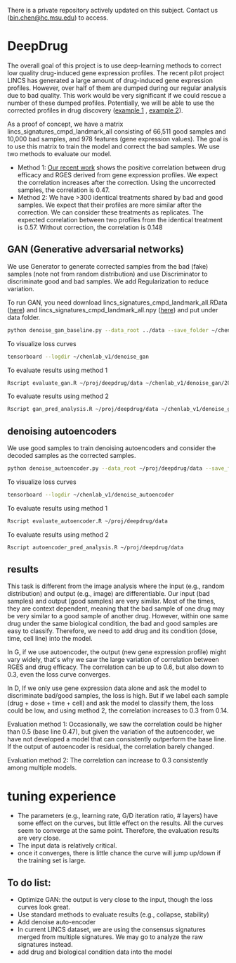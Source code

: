 There is a private repository actively updated on this subject. Contact us (bin.chen@hc.msu.edu) to access.

# DeepDrug

The overall goal of this project is to use deep-learning methods to correct low quality drug-induced gene expression profiles. The recent pilot project LINCS has generated a large amount of drug-induced gene expression profiles. However, over half of them are dumped during our regular analysis due to bad quality. This work would be very significant if we could rescue a number of these dumped profiles. Potentially, we will be able to use the corrected profiles in drug discovery ([example 1](http://www.gastrojournal.org/article/S0016-5085(17)30264-0/abstract) , [example 2](https://www.nature.com/articles/ncomms16022)).

As a proof of concept, we have a matrix lincs_signatures_cmpd_landmark_all consisting of 66,511 good samples and  10,000 bad samples, and 978 features (gene expression values). The goal is to use this matrix to train the model and correct the bad samples. We use two methods to evaluate our model.
  - Method 1: [Our recent work](https://www.nature.com/articles/ncomms16022) shows the positive correlation between drug efficacy and RGES derived from gene expression profiles. We expect the correlation increases after the correction. Using the uncorrected samples, the correlation is 0.47.
  - Method 2: We have >300 identical treatments shared by bad and good samples. We expect that their profiles are more similar after the correction. We can consider these treatments as replicates. The expected correlation between two profiles from the identical treatment is 0.57. Without correction, the correlation is 0.148

## GAN (Generative adversarial networks)
We use Generator to generate corrected samples from the bad (fake) samples (note not from random distribution) and use Discriminator to discriminate good and bad samples. We add Regularization to reduce variation.

To run GAN, you need download lincs_signatures_cmpd_landmark_all.RData ([here](https://ucsf.box.com/s/7rskmewkk9tm1llxzdd6muwu4nzil96c)) and lincs_signatures_cmpd_landmark_all.npy ([here](https://ucsf.box.com/s/8rrfobdf10eyydgv362045akjn1wo12a)) and  put under data folder.
```sh
python denoise_gan_baseline.py --data_root ../data --save_folder ~/chenlab_v1/ --cuda --lr 0.0005
```
To visualize loss curves
```sh
tensorboard --logdir ~/chenlab_v1/denoise_gan
```
To evaluate results using method 1
```sh
Rscript evaluate_gan.R ~/proj/deepdrug/data ~/chenlab_v1/denoise_gan/2017-07-27-17-04-15_baseline/ 10000
```
To evaluate results using method 2
```sh
Rscript gan_pred_analysis.R ~/proj/deepdrug/data ~/chenlab_v1/denoise_gan/2017-07-28-02-04-49_baseline/ 40000
```

## denoising autoencoders
We use good samples to train denoising autoencoders and consider the decoded samples as the corrected samples.

```sh
python denoise_autoencoder.py --data_root ~/proj/deepdrug/data --save_folder /mnt/denoise_autoencoder --cuda --n_epoch 100

```
To visualize loss curves
```sh
tensorboard --logdir ~/chenlab_v1/denoise_autoencoder
```

To evaluate results using method 1
```sh
Rscript evaluate_autoencoder.R ~/proj/deepdrug/data 
```
To evaluate results using method 2
```sh
Rscript autoencoder_pred_analysis.R ~/proj/deepdrug/data 
```

## results
This task is different from the image analysis where the input (e.g., random distribution) and output (e.g., image) are differentiable. Our input (bad samples) and output (good samples) are very similar. Most of the times, they are context dependent, meaning that the bad sample of one drug may be very similar to a good sample of another drug. However, within one same drug under the same biological condition, the bad and good samples are easy to classify. Therefore, we need to add drug and its condition (dose, time, cell line) into the model.

In G, if we use autoencoder, the output (new gene expression profile) might vary widely, that's why we saw the large variation of correlation between RGES and drug efficacy. The correlation can be up to 0.6, but also down to 0.3, even the loss curve converges.

In D, If we only use gene expression data alone and ask the model to discriminate bad/good samples, the loss is high. But if we label each sample (drug + dose + time + cell) and ask the model to classify them, the loss could be low, and using method 2, the correlation increases to 0.3 from 0.14.

Evaluation method 1: Occasionally, we saw the correlation could be higher than 0.5 (base line 0.47), but given the variation of the autoencoder, we have not developed a model that can consistently outperform the base line. If the output of autoencoder is residual, the correlation barely changed.

Evaluation method 2: The correlation can increase to 0.3 consistently among multiple models.

# tuning experience
* The parameters (e.g., learning rate, G/D iteration ratio, # layers) have some effect on the curves, but little effect on the results. All the curves seem to converge at the same point. Therefore, the evaluation results are very close.
* The input data is relatively critical.
* once it converges, there is little chance the curve will jump up/down if the training set is large.


## To do list:
* Optimize GAN: the output is very close to the input, though the loss curves look great.
* Use standard methods to evaluate results (e.g., collapse, stability)
* Add denoise auto-encoder
* In current LINCS dataset, we are using the consensus signatures merged from multiple signatures. We may go to analyze the raw signatures instead.
* add drug and biological condition data into the model
